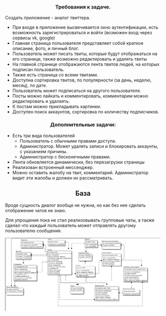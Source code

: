 <h3 align="center">Требования к задаче.</h3>
Создать приложение - аналог твиттера.
<ul>
<li>При входе в приложение высвечивается окно аутентификации, есть возможность зарегистрироваться и войти (возможен вход через сервисы vk, google)</li>
<li>Главная страница пользователя представляет собой краткое описание, фото, и личный блог.</li>
<li>Пользователь может писать твиты, которые будут отображаться на его странице, также возможно редактировать и удалять твиты</li>
<li>На главной странице отображаются лента твитов людей, на которых подписан пользователь.</li>
<li>Также есть страница со всеми твитами.</li>
<li>Доступна сортировка твитов, по популярности (за день, неделю, месяц), по дате.</li>
<li>Пользователь может подписаться на другого пользователя.</li>
<li>Посты можно лайкать и комментировать, комментарим можно редактировать и удалаять.</li>
<li>К постам можно прикладывать картинки.</li>
<li>Доступен поиск аккаунтов, сортировка по количеству подписчиков.</li>
</ul>

<h3 align="center">Дополнительные задачи:</h3>
<ul>
<li>
Есть три вида пользователей
<ul>
<li>Пользователь с обычными правами доступа.</li>
<li>Администратор. Может удалять записи и блокировать аккаунты, с указанием причины.</li>
<li>Администратор с бесконечными правами.</li>
</ul>
<li>Лента обновляется динамически, без перезагрузки страницы</li>
<li>Реализован встроенный мессенджер.</li>
<li>Можно оставить жалобу на твит, комментарий. Администратор видит эти жалобы и должен их рассматривать.</li>
</ul>


<h2 align="center">База</h3>

<div>Вроде сущность диалог вообще не нужна, но как без нее сделать отображение чатов не знаю.

Для упрощения пока не стал реализовывать групповые чаты, а также сделал что каждый пользователь может отправлять другому пользователю сообщения.</div>

![alt text](Db.png)